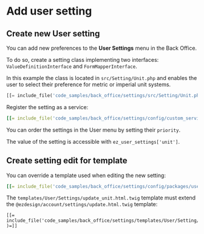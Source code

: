 # Add user setting

## Create new User setting

You can add new preferences to the **User Settings** menu in the Back Office.

To do so, create a setting class implementing two interfaces:
`ValueDefinitionInterface` and `FormMapperInterface`.

In this example the class is located in `src/Setting/Unit.php`
and enables the user to select their preference for metric or imperial unit systems.

``` php
[[= include_file('code_samples/back_office/settings/src/Setting/Unit.php') =]]
```

Register the setting as a service:

``` yaml
[[= include_file('code_samples/back_office/settings/config/custom_services.yaml' )=]]
```

You can order the settings in the User menu by setting their `priority`.

The value of the setting is accessible with `ez_user_settings['unit']`.

## Create setting edit for template

You can override a template used when editing the new setting:

``` yaml
[[= include_file('code_samples/back_office/settings/config/packages/user_settings.yaml' )=]]
```

The `templates/User/Settings/update_unit.html.twig` template must extend the `@ezdesign/account/settings/update.html.twig` template:

``` html+twig
[[= include_file('code_samples/back_office/settings/templates/User/Setting/update_unit.html.twig' )=]]
```
